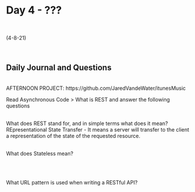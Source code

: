 # Day 4 - ???
<br>
  
 (4-8-21)

<br>

## Daily Journal and Questions
<br>
AFTERNOON PROJECT: https://github.com/JaredVandeWater/itunesMusic
<br>


Read Asynchronous Code > What is REST and answer the following questions
<br>
<br>

What does REST stand for, and in simple terms what does it mean?
<br>
REpresentational State Transfer - It means a server will transfer to the client a representation of the state of the requested resource. 
<br>
<br>

What does Stateless mean?
<br>

<br>
<br>

What URL pattern is used when writing a RESTful API?
<br>

<br>
<br>